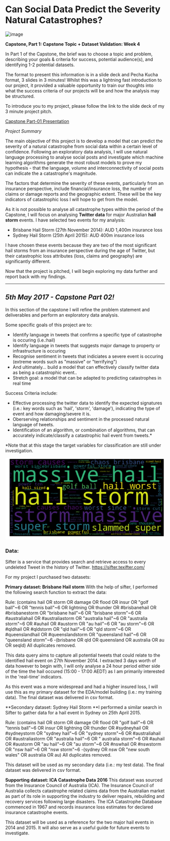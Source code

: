 # Can Social Data Predict the Severity Natural Catastrophes?

![image](https://media.giphy.com/media/CXLPSXYcP0mHe/giphy.gif)

**Capstone, Part 1: Capstone Topic + Dataset Validation: Week 4**

In Part 1 of the Capstone, the brief was to choose a topic and problem, describing your goals & criteria for success, potential audience(s), and identifying 1-2 potential datasets. 

The format to present this information is in a slide deck and Pecha Kucha format, 3 slides in 3 minutes! Whilst this was a lightning fast introduction to our project, it provided a valuable opportunity to train our thoughts into what the success criteria of our projects will be and how the analysis may be structured.

To introduce you to my project, please follow the link to the slide deck of my 3 minute project pitch.

[Capstone Part-01 Presentation](https://github.com/tcroshaw/GA_DSI_Capstone/blob/master/part-01/tom_part_01_presentation.pdf)


_Project Summary_

The main objective of this project is to develop a model that can predict the severity of a natural catastrophe from social data within a certain level of confidence. Following an exploratory data analysis, I will use natural language processing to analyse social posts and investigate which machine learning algorithms generate the most robust models to prove my hypothesis - that the language, volume and interconnectivity of social posts can indicate the a catastrophe's magnitude. 

The factors that determine the severity of these events, particularly from an insurance perspective, include  financial/insurance loss, the number of claims or damage reports and the geographic extent. These will be the key indicators of catastrophic loss I will hope to get from the model.

As it is not possible to analyse all catastrophe types within the period of the Capstone, I will focus on analysing **Twitter data** for major Australian **hail storm** events. I have selected two events for my analysis:

- Brisbane Hail Storm (27th November 2014): AUD 1,400m insurance loss
- Sydney Hail Storm (25th April 2015): AUD 400m insurance loss

I have chosen these events because they are two of the most significant hail storms from an insurance perspective during the age of Twitter, but their catastrophic loss attributes (loss, claims and geography) are significantly different.

Now that the project is pitched, I will begin exploring my data further and report back with my findings.  

---

## _5th May 2017 - Capstone Part 02!_

In this section of the capstone I will refine the problem statement and deliverables and perform an exploratory data analysis. 

Some specific goals of this project are to:

- Identify language in tweets that confirms a specific type of catastrophe is occuring (i.e.:hail)
- Identify language in tweets that suggests major damage to property or infrastructure is occuring
- Recognise sentiment in tweets that indiciates a severe event is occuring (extreme words such as "massive" or "terrifying")
- And ultimately... build a model that can effectively classify twitter data as being a catastrophic event..
- Stretch goal: a model that can be adapted to predicting catastrophes in real time

Success Criteria include:
- Effective processing the twitter data to identify the expected signatures (i.e.: key words such as 'hail', 'storm', 'damage'), indicating the type of event and how damaging/severe it is.
- Oberserving relationships and sentiment in the processed natural language of tweets.
- Identification of an algorithm, or combination of algorithms, that can accurately indicate/classify a catastrophic hail event from tweets.*

*Note that at this stage the target variables for classification are still under investigation.

<img src="wordcloud_hail_sample.png" alt="">

### Data:

Sifter is a service that provides search and retrieve access to every undeleted Tweet in the history of Twitter.
https://sifter.texifter.com/

For my project I purchased two datasets:

**Primary dataset: Brisbane Hail storm** With the help of sifter, I performed the following search function to extract the data:

Rule: (contains hail OR storm OR damage OR flood OR insur OR "golf ball"~6 OR "tennis ball"~6 OR lightning OR thunder OR #brisbanehail OR #brisbanestorm OR "brisbane hail"~6 OR "brisbane storm"~6 OR #australiahail OR #australiastorm OR "australia hail"~6 OR "australia storm"~6 OR #auhail OR #austorm OR "au hail"~6 OR "au storm"~6 OR #qldhail OR #qldstorm OR "qld hail"~6 OR "qld storm"~6 OR #queenslandhail OR #queenslandstorm OR "queensland hail"~6 OR "queensland storm"~6 -(brisbane OR qld OR queensland OR australia OR au OR seqld) All duplicates removed.

This data query aims to capture all potential tweets that could relate to the identified hail event on 27th November 2014. I extracted 3 days worth of data however to begin with, I will only analyse a 24 hour period either side of the time the hail occured (15:00 - 17:00 AEDT) as I am primarily interested in the 'real-time' indicators.

As this event was a more widespread and had a higher insured loss, I will use this as my primary dataset for the EDA/model building (i.e.: my training data). The final dataset was delivered in csv format.

**Secondary dataset: Sydney Hail Storm **I performed a similar search in Sifter to gather data for a hail event in Sydney on 25th April 2015.

Rule: (contains hail OR storm OR damage OR flood OR "golf ball"~6 OR "tennis ball"~6 OR insur OR lightning OR thunder OR #sydneyhail OR #sydneystorm OR "sydney hail"~6 OR "sydney storm"~6 OR #australiahail OR #australiastorm OR "australia hail"~6 OR " australia storm"~6 OR #auhail OR #austorm OR "au hail"~6 OR "au storm"~6 OR #nswhail OR #nswstorm OR "nsw hail"~6 OR "nsw storm"~6 -(sydney OR nsw OR "new south wales" OR australia OR au) All duplicates removed.

This dataset will be used as my secondary data (i.e.: my test data). The final dataset was delivered in csv format.

**Supporting dataset: ICA Catastrophe Data 2016** This dataset was sourced from the Insurance Council of Australia (ICA). The Insurance Council of Australia collects catastrophe related claims data from the Australian market as part of its role in supporting the industry to deliver repairs, rebuilding and recovery services following large disasters. The ICA Catastrophe Database commenced in 1967 and records insurance loss estimates for declared insurance catastrophe events.

This dataset will be used as a reference for the two major hail events in 2014 and 2015. It will also serve as a useful guide for future events to investigate.
